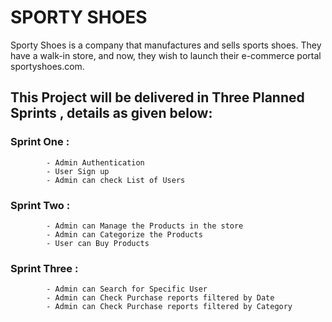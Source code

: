 # SPORTY SHOES 
Sporty Shoes is a company that manufactures and sells sports shoes. They have a walk-in store, and now, they wish to launch their e-commerce portal sportyshoes.com.
## This Project will be delivered in Three Planned Sprints , details as given below:

### Sprint One :

            - Admin Authentication
            - User Sign up
            - Admin can check List of Users

### Sprint Two :
            - Admin can Manage the Products in the store 
            - Admin can Categorize the Products
            - User can Buy Products
### Sprint Three :
            
            - Admin can Search for Specific User
            - Admin can Check Purchase reports filtered by Date
            - Admin can Check Purchase reports filtered by Category

